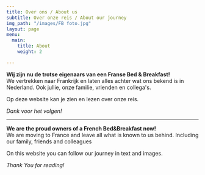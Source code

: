 ```yaml
---
title: Over ons / About us
subtitle: Over onze reis / About our journey
img_path: "/images/FB foto.jpg"
layout: page
menu:
  main:
    title: About
    weight: 2

---
```

**Wij zijn nu de trotse eigenaars van een Franse Bed & Breakfast!**  
We vertrekken naar Frankrijk en laten alles achter wat ons bekend is in Nederland. Ook jullie, onze familie, vrienden en collega's.

Op deze website kan je zien en lezen over onze reis.

_Dank voor het volgen!_

***

**We are the proud owners of a French Bed&Breakfast now!**  
We are moving to France and leave all what is known to us behind. Including our family, friends and colleagues

On this website you can follow our journey in text and images.

_Thank You for reading!_